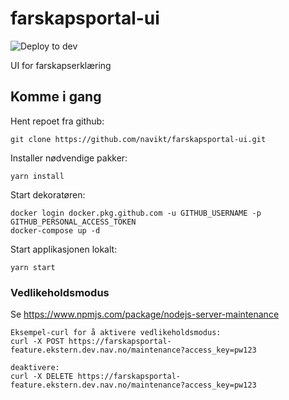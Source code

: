 # farskapsportal-ui

![Deploy to dev](https://github.com/navikt/farskapsportal-ui/workflows/Deploy%20to%20dev/badge.svg)

UI for farskapserklæring

## Komme i gang

Hent repoet fra github:

```
git clone https://github.com/navikt/farskapsportal-ui.git
```

Installer nødvendige pakker:

```
yarn install
```

Start dekoratøren:

```
docker login docker.pkg.github.com -u GITHUB_USERNAME -p GITHUB_PERSONAL_ACCESS_TOKEN
docker-compose up -d
```

Start applikasjonen lokalt:

```
yarn start
```

### Vedlikeholdsmodus

Se https://www.npmjs.com/package/nodejs-server-maintenance

```
Eksempel-curl for å aktivere vedlikeholdsmodus:
curl -X POST https://farskapsportal-feature.ekstern.dev.nav.no/maintenance?access_key=pw123

deaktivere:
curl -X DELETE https://farskapsportal-feature.ekstern.dev.nav.no/maintenance?access_key=pw123
```